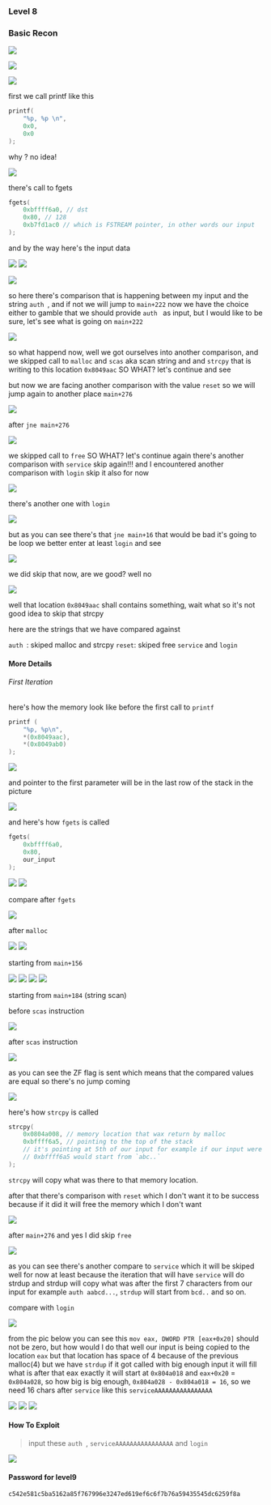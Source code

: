 ### Level 8

### Basic Recon
![](./pics/1.png)

![](./pics/2.png)

![](./pics/3.png)


first we call printf like this
```c
printf(
    "%p, %p \n",
    0x0,
    0x0
);
```

why ? no idea!

![](./pics/4.png)

there's call to fgets
```c
fgets(
    0xbffff6a0, // dst
    0x80, // 128
    0xb7fd1ac0 // which is FSTREAM pointer, in other words our input
);
```

and by the way here's the input data

![](./pics/5.png)
![](./pics/6.png)

![](./pics/7.png)

so here there's comparison that is happening between my input and the string `auth `, and if not we will
jump to `main+222` now we have the choice either to gamble that we should provide `auth ` as input, but I would like
to be sure, let's see what is going on `main+222`

![](./pics/8.png)

so what happend now, well we got ourselves into another comparison, and we skipped call to `malloc`
and `scas` aka scan string and  and `strcpy` that is writing to this location `0x8049aac` SO WHAT? let's continue and see

but now we are facing another comparison with the value `reset` so we will jump again to another place `main+276`

![](./pics/9.png)

after `jne main+276`

![](./pics/10.png)

we skipped call to `free` SO WHAT? let's continue again there's another comparison with `service`
skip again!!! and I encountered another comparison with `login` skip it also for now

![](./pics/12.png)

there's another one with `login`

![](./pics/13.png)

but as you can see there's that `jne main+16` that would be bad it's going to be loop we better enter
at least `login` and see

![](./pics/14.png)

we did skip that now, are we good? well no

![](./pics/15.png)

well that location `0x8049aac` shall contains something, wait what so it's not good idea to skip
that strcpy

here are the strings that we have compared against

`auth `: skiped malloc and strcpy
`reset`: skiped free
`service` and `login`

#### More Details

###### First Iteration

here's how the memory look like before the first call to `printf`

```c
printf (
    "%p, %p\n",
    *(0x8049aac),
    *(0x8049ab0)
);
```

![](./pics/16.png)

and pointer to the first parameter will be in the last row of the stack in the picture

![](./pics/17.png)

and here's how `fgets` is called

```c
fgets(
    0xbffff6a0,
    0x80,
    our_input
);
```

![](./pics/18.png)
![](./pics/19.png)

compare after `fgets`

![](./pics/20.png)

after `malloc`

![](./pics/21.png)
![](./pics/22.png)

starting from `main+156`

![](./pics/23.png)
![](./pics/24.png)
![](./pics/25.png)
![](./pics/26.png)

starting from `main+184` (string scan)

before `scas` instruction

![](./pics/26.png)

after `scas` instruction

![](./pics/27.png)

as you can see the ZF flag is sent which means that the compared values are equal so there's no jump coming

![](./pics/28.png)


here's how `strcpy` is called

```c
strcpy(
    0x0804a008, // memory location that wax return by malloc
    0xbffff6a5, // pointing to the top of the stack
    // it's pointing at 5th of our input for example if our input were `auth abc..`
    // 0xbffff6a5 would start from `abc..`
);
```

`strcpy` will copy what was there to that memory location.

after that there's comparison with `reset` which I don't want it to be success because if it did it
will free the memory which I don't want

![](./pics/29.png)

after `main+276` and yes I did skip `free`

![](./pics/30.png)

as you can see there's another compare to `service` which it will be skiped well for now at least
because the iteration that will have `service` will do strdup and strdup will copy what was after the first 7 characters from our input
for example `auth aabcd...`, `strdup` will start from `bcd..` and so on.

compare with `login`

![](./pics/31.png)


from the pic below you can see this `mov eax, DWORD PTR [eax+0x20]` should not be zero, but how would I do that
well our input is being copied to the location `eax` but that location has space of 4 because of the previous malloc(4)
but we have `strdup` if it got called with big enough input it will fill what is after that eax exactly it will start at `0x804a018`
and `eax+0x20` = `0x804a028`, so how big is big enough, `0x804a028 - 0x804a018 = 16`, so we need 16 chars after `service` like this
`serviceAAAAAAAAAAAAAAAA`

![](./pics/32.png)
![](./pics/34.png)
![](./pics/35.png)

#### How To Exploit
>input these `auth `, `serviceAAAAAAAAAAAAAAAA` and `login`

![](./pics/36.png)

#### Password for level9
```
c542e581c5ba5162a85f767996e3247ed619ef6c6f7b76a59435545dc6259f8a
```